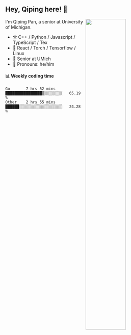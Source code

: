 

## Hey, Qiping here! :wave:

[<img align="right" width="50%" src="https://github-readme-stats.vercel.app/api?username=ppppqp&theme=dark&show_icons=true">](https://metrics.lecoq.io/ppppqp?template=classic)


I'm Qiping Pan, a senior at University of Michigan.

-   :hammer_and_pick: C++ / Python / Javascript / TypeScript / Tex
-   :pencil: React / Torch / Tensorflow / Linux 
-   :seedling: Senior at UMich
-   :man: Pronouns: he/him



#### :bar_chart: Weekly coding time

<!--START_SECTION:waka-->

```text
Go       7 hrs 52 mins   ████████████████▒░░░░░░░░   65.19 %
Other    2 hrs 55 mins   ██████░░░░░░░░░░░░░░░░░░░   24.28 %
```

<!--END_SECTION:waka-->
